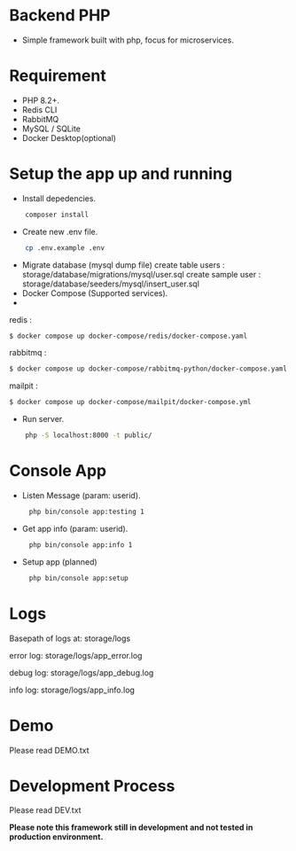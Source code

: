 # Backend PHP
- Simple framework built with php, focus for microservices.

# Requirement
- PHP 8.2+.
- Redis CLI
- RabbitMQ
- MySQL / SQLite
- Docker Desktop(optional)

# Setup the app up and running
- Install depedencies.
```bash
    composer install
```
- Create new .env file.
```bash
    cp .env.example .env
```
- Migrate database (mysql dump file)
create table users : storage/database/migrations/mysql/user.sql
create sample user : storage/database/seeders/mysql/insert_user.sql
- Docker Compose (Supported services).
- 
redis : 
```bash
$ docker compose up docker-compose/redis/docker-compose.yaml
```
rabbitmq :
```bash
$ docker compose up docker-compose/rabbitmq-python/docker-compose.yaml
```
mailpit :
```bash
$ docker compose up docker-compose/mailpit/docker-compose.yml
```
- Run server.
```bash
    php -S localhost:8000 -t public/
```

# Console App
- Listen Message (param: userid).
```bash
     php bin/console app:testing 1
```
- Get app info (param: userid).
```bash
     php bin/console app:info 1
```
- Setup app (planned)
```bash
     php bin/console app:setup
```

# Logs
Basepath of logs at: storage/logs

error log: storage/logs/app_error.log

debug log: storage/logs/app_debug.log

info log: storage/logs/app_info.log

# Demo
Please read DEMO.txt

# Development Process
Please read DEV.txt

**Please note this framework still in development and not tested in production environment.**